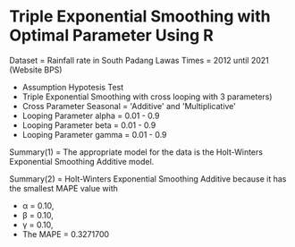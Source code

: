# Triple Exponential Smoothing with Optimal Parameter Using R
Dataset = Rainfall rate in South Padang Lawas 
Times = 2012 until 2021 (Website BPS)

* Assumption Hypotesis Test
* Triple Exponential Smoothing with cross looping with 3 parameters)
* Cross Parameter Seasonal = 'Additive' and 'Multiplicative'
* Looping Parameter alpha = 0.01 - 0.9
* Looping Parameter beta = 0.01 - 0.9
* Looping Parameter gamma = 0.01 - 0.9

Summary(1) = The appropriate model for the data is the Holt-Winters Exponential Smoothing Additive model.

Summary(2) = Holt-Winters Exponential Smoothing Additive because it has the smallest MAPE value with 
* α = 0.10,
* β = 0.10,
* γ = 0.10,
* The MAPE = 0.3271700

